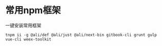 常用npm框架
===

一键安装常用框架
```
tnpm ii -g @ali/def @ali/just @ali/next-bin gitbook-cli grunt gulp vue-cli weex-toolkit
```